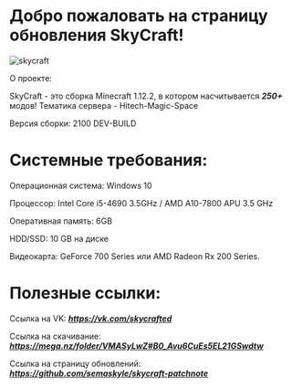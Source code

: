 # Добро пожаловать на страницу обновления SkyCraft!
![skycraft](https://user-images.githubusercontent.com/112784806/213673544-64d86c62-f6aa-4811-87a6-a7c5408591e4.png)

О проекте:

SkyCraft - это сборка Minecraft 1.12.2, в котором насчитывается ***250+*** модов! 
Тематика сервера - Hitech-Magic-Space

Версия сборки: 2100 DEV-BUILD

# Системные требования:

Операционная система: Windows 10

Процессор: Intel Core i5-4690 3.5GHz / AMD A10-7800 APU 3.5 GHz

Оперативная память: 6GB

HDD/SSD: 10 GB на диске

Видеокарта: GeForce 700 Series или AMD Radeon Rx 200 Series.


# Полезные ссылки:

Ссылка на VK: ***https://vk.com/skycrafted***

Ссылка на скачивание: ***https://mega.nz/folder/VMASyLwZ#B0_Avu6CuEs5EL21GSwdtw***

Ссылка на страницу обновлений: ***https://github.com/semaskyle/skycraft-patchnote***
